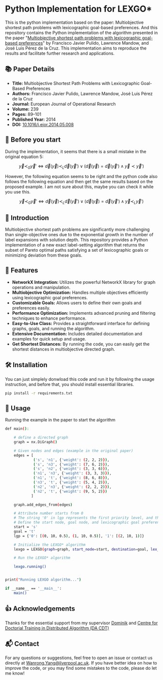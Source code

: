 # Python Implementation for LEXGO* 
This is the python implementation based on the paper: Multiobjective shortest path problems with lexicographic goal-based preferences. And this repository contains the Python implementation of the algorithm presented in the paper "[Multiobjective shortest path problems with lexicographic goal-based preferences](https://www.sciencedirect.com/science/article/pii/S0377221714004159?via%3Dihub)" by Francisco Javier Pulido, Lawrence Mandow, and José Luis Pérez de la Cruz. This implementation aims to reproduce the results and facilitate further research and applications.

## 📚 Paper Details

- **Title:** Multiobjective Shortest Path Problems with Lexicographic Goal-Based Preferences  
- **Authors:** Francisco Javier Pulido, Lawrence Mandow, José Luis Pérez de la Cruz  
- **Journal:** European Journal of Operational Research  
- **Volume:** 239  
- **Pages:** 89–101  
- **Published Year:** 2014  
- **DOI:** [10.1016/j.ejor.2014.05.008](http://dx.doi.org/10.1016/j.ejor.2014.05.008)

## 🧪 Before you start
During the implementation, it seems that there is a small mistake in the original equation 5:

$$
\vec{y} \prec_G \vec{y}' \iff \vec{d}(\vec{y}) \prec_L \vec{d}(\vec{y}') \lor (\vec{d}(\vec{y}) = \vec{d}(\vec{y}') \land \vec{y} \prec \vec{y}')
$$

However, the following equation seems to be right and the python code also follows the following equation and then get the same results based on the proposed example. I am not sure about this, maybe you can check it while you use this.

$$
\vec{y} \prec_G \vec{y}' \iff \vec{d}(\vec{y}) \prec_L \vec{d}(\vec{y}') \lor (\vec{d}(\vec{y}) = \vec{d}(\vec{y}') \land \vec{y} \prec_L \vec{y}')
$$

## 📝 Introduction

Multiobjective shortest path problems are significantly more challenging than single-objective ones due to the exponential growth in the number of label expansions with solution depth. This repository provides a Python implementation of a new exact label-setting algorithm that returns the subset of Pareto optimal paths satisfying a set of lexicographic goals or minimizing deviation from these goals.

## 🚀 Features

- **NetworkX Integration:** Utilizes the powerful NetworkX library for graph operations and manipulation.
- **Multiobjective Optimization:** Handles multiple objectives efficiently using lexicographic goal preferences.
- **Customizable Goals:** Allows users to define their own goals and preferences easily.
- **Performance Optimization:** Implements advanced pruning and filtering techniques to enhance performance.
- **Easy-to-Use Class:** Provides a straightforward interface for defining graphs, goals, and running the algorithm.
- **Extensive Documentation:** Includes detailed documentation and examples for quick setup and usage.
- **Get Shortest Distances:** By running the code, you can easily get the shortest distances in multiobjective directed graph.

## 🛠️ Installation

You can just simplely donwload this code and run it by following the usage instruction, and before that, you should install essential libraries.

```bash
pip install -r requirements.txt
```
## 🎉 Usage

Running the example in the paper to start the algorithm

```bash
def main():

    # define a directed graph
    graph = nx.DiGraph()

    # Given nodes and edges (example in the original paper)
    edges = [
             ('s', 'n1', {'weight': (2, 2, 2)}),
             ('s', 'n3', {'weight': (7, 6, 2)}),
             ('s', 'n2', {'weight': (3, 3, 6)}),
             ('n1', 'n3', {'weight': (3, 3, 3)}),
             ('n1', 't', {'weight': (8, 6, 8)}),
             ('n3', 't', {'weight': (5, 4, 2)}),
             ('n2', 'n3', {'weight': (2, 2, 2)}),
             ('n2', 't', {'weight': (9, 5, 2)})
            ]

    graph.add_edges_from(edges)

    # Attribute number starts from 0
    # The string '0' in lgp represents the first priority level, and the string '1' represents the second priority.
    # Define the start node, goal node, and lexicographic goal preference (lgp)
    start = 's'
    goal = 't'
    lgp = {'0': [(0, 10, 0.5), (1, 10, 0.5)], '1': [(2, 10, 1)]}

    # Initialize the LEXGO* algorithm
    lexgo = LEXGO(graph=graph, start_node=start, destination=goal, lex_preference=lgp)

    # Run the LEXGO* algorithm

    lexgo.running()


print("Running LEXGO algorithm...")

if __name__ == '__main__':
    main()
```
## 👍 Acknowledgements
Thanks for the essential support from my supervisor [Dominik](https://scholar.google.com/citations?user=-HObEAYAAAAJ) and [Centre for Doctorial Training in Distributed Algorithm (DA CDT)](https://www.liverpool.ac.uk/distributed-algorithms-cdt/)

## 📬 Contact
For any questions or suggestions, feel free to open an issue or contact us directly at Wanrong.Yang@liverpool.ac.uk. If you have better idea on how to improve the code, or you may find some mistakes to the code, please do let me know!

